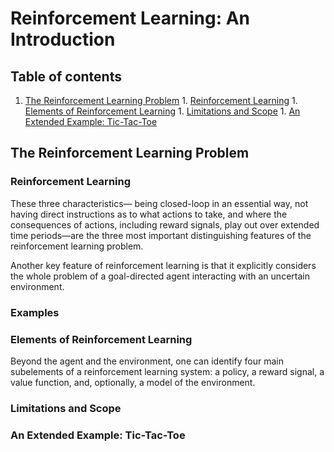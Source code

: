 # Reinforcement Learning: An Introduction
## Table of contents
  1. [The Reinforcement Learning Problem](#the-reinforcement-learning-problem)
    1. [Reinforcement Learning](#reinforcement-learning)
    1. [Elements of Reinforcement Learning](#elements-of-reinforcement-learning)
    1. [Limitations and Scope](#limitations-and-scope)
    1. [An Extended Example: Tic-Tac-Toe](#an-extended-example-tic-tac-toe)

## The Reinforcement Learning Problem
### Reinforcement Learning
These three characteristics— being closed-loop in an essential way, not having direct instructions as to what actions to take, and where the consequences of actions, including reward signals, play out over extended time periods—are the three most important distinguishing features of the reinforcement learning problem.

Another key feature of reinforcement learning is that it explicitly considers the whole problem of a goal-directed agent interacting with an uncertain environment.

### Examples
### Elements of Reinforcement Learning
Beyond the agent and the environment, one can identify four main subelements of a reinforcement learning system: a policy, a reward signal, a value function, and, optionally, a model of the environment.

### Limitations and Scope
### An Extended Example: Tic-Tac-Toe
